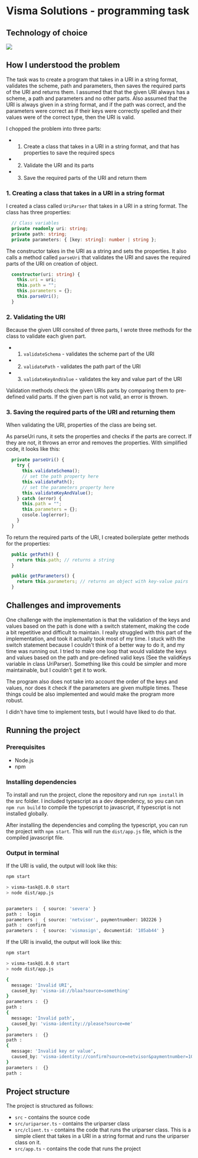 # Visma Solutions - programming task

## Technology of choice

<img src="https://img.shields.io/badge/TypeScript-007ACC?style=for-the-badge&logo=typescript&logoColor=white">

## How I understood the problem

The task was to create a program that takes in a URI in a string format, validates the scheme, path and parameters, then saves the required parts of the URI and returns them. I assumed that that the given URI always has a scheme, a path and parameters and no other parts. Also assumed that the URI is always given in a string format, and if the path was correct, and the parameters were correct as if their keys were correctly spelled and their values were of the correct type, then the URI is valid.

I chopped the problem into three parts:

- 1. Create a class that takes in a URI in a string format, and that has properties to save the required specs
- 2. Validate the URI and its parts
- 3. Save the required parts of the URI and return them


### 1. Creating a class that takes in a URI in a string format

I created a class called `UriParser` that takes in a URI in a string format. The class has three properties:

```typescript
  // Class variables
  private readonly uri: string;
  private path: string;
  private parameters: { [key: string]: number | string };
```

The constructor takes in the URI as a string and sets the properties. It also calls a method called `parseUri` that validates the URI and saves the required parts of the URI on creation of object.

```typescript
  constructor(uri: string) {
    this.uri = uri;
    this.path = "";
    this.parameters = {};
    this.parseUri();
  }
```

### 2. Validating the URI

Because the given URI consited of three parts, I wrote three methods for the class to validate each given part. 

- 1. `validateSchema` - validates the scheme part of the URI
- 2. `validatePath` - validates the path part of the URI
- 3. `validateKeyAndValue` - validates the key and value part of the URI

Validation methods check the given URIs parts by comparing them to pre-defined valid parts. If the given part is not valid, an error is thrown.

### 3. Saving the required parts of the URI and returning them

When validating the URI, properties of the class are being set. 

As parseUri runs, it sets the properties and checks if the parts are correct. If they are not, it throws an error and removes the properties. 
With simplified code, it looks like this:

```typescript
  private parseUri() {
    try {
      this.validateSchema();
      // set the path property here
      this.validatePath();
      // set the parameters property here
      this.validateKeyAndValue();
    } catch (error) {
      this.path = "";
      this.parameters = {};
      cosole.log(error);
    }
  }
```

To return the required parts of the URI, I created boilerplate getter methods for the properties:

```typescript
  public getPath() {
    return this.path; // returns a string
  }

  public getParameters() {
    return this.parameters; // returns an object with key-value pairs
  }
```

## Challenges and improvements

One challenge with the implementation is that the validation of the keys and values based on the path is done with a switch statement, making the code a bit repetitive and difficult to maintain. I really struggled with this part of the implementation, and took it actually took most of my time. I stuck with the switch statement because I couldn't think of a better way to do it, and my time was running out. I tried to make one loop that would validate the keys and values based on the path and pre-defined valid keys (See the validKeys variable in class UriParser). Something like this could be simpler and more maintainable, but I couldn't get it to work. 

The program also does not take into account the order of the keys and values, nor does it check if the parameters are given multiple times. These things could be also implemented and would make the program more robust.

I didn't have time to implement tests, but I would have liked to do that.


## Running the project

### Prerequisites

- Node.js
- npm

### Installing dependencies

To install and run the project, clone the repository and run `npm install` in the src folder. I included typescript as a dev dependency, so you can run `npm run build` to compile the typescript to javascript, if typescript is not installed globally.

After installing the dependencies and compling the typescript, you can run the project with `npm start`. This will run the `dist/app.js` file, which is the compiled javascript file.

### Output in terminal

If the URI is valid, the output will look like this:

```bash
npm start

> visma-task@1.0.0 start
> node dist/app.js


parameters :  { source: 'severa' }
path :  login
parameters :  { source: 'netvisor', paymentnumber: 102226 }
path :  confirm
parameters :  { source: 'vismasign', documentid: '105ab44' }

```

If the URI is invalid, the output will look like this:

```bash
npm start

> visma-task@1.0.0 start
> node dist/app.js

{
  message: 'Invalid URI',
  caused_by: 'visma-id://blaa?source=something'
}
parameters :  {}
path :  
{
  message: 'Invalid path',
  caused_by: 'visma-identity://please?source=me'
}
parameters :  {}
path :  
{
  message: 'Invalid key or value',
  caused_by: 'visma-identity://confirm?source=netvisor&paymentnumber=102226b'
}
parameters :  {}
path :  

```

## Project structure

The project is structured as follows:

- `src` - contains the source code
- `src/uriparser.ts` - contains the uriparser class
- `src/client.ts` - contains the code that runs the uriparser class. This is a simple client that takes in a URI in a string format and runs the uriparser class on it.
- `src/app.ts` - contains the code that runs the project


